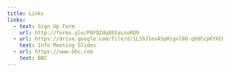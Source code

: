 ```yaml
---
title: Links
links:
  - text: Sign Up Form
    url: http://forms.gle/P8FQZdq8b5aLnoRQ9
  - url: https://drive.google.com/file/d/1L59J1evASpHigvl86-q60CcpKYXCQpE3/view
    text: Info Meeting Slides
  - url: https://www.bbc.com
    text: BBC
---
```

